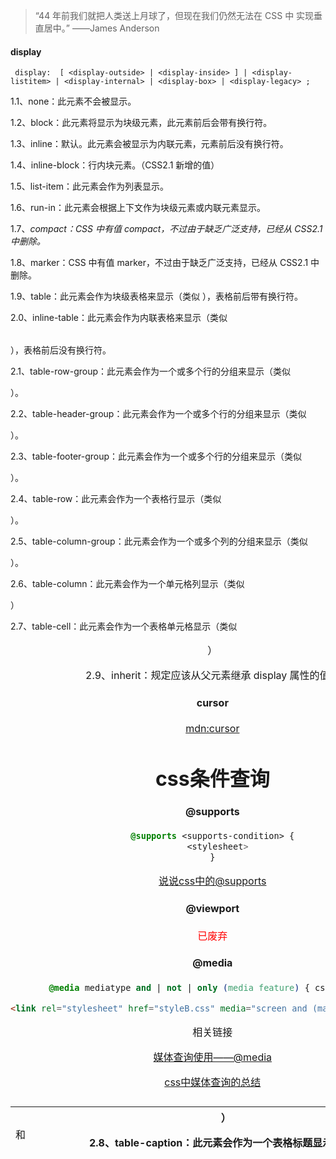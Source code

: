 > “44 年前我们就把人类送上月球了，但现在我们仍然无法在 CSS 中 实现垂直居中。” ——James Anderson

#### display

` display:  [ <display-outside> | <display-inside> ] | <display-listitem> | <display-internal> | <display-box> | <display-legacy> ;`

1.1、none：此元素不会被显示。

1.2、block：此元素将显示为块级元素，此元素前后会带有换行符。

1.3、inline：默认。此元素会被显示为内联元素，元素前后没有换行符。

1.4、inline-block：行内块元素。（CSS2.1 新增的值）

1.5、list-item：此元素会作为列表显示。

1.6、run-in：此元素会根据上下文作为块级元素或内联元素显示。

1.7、*compact：CSS 中有值 compact，不过由于缺乏广泛支持，已经从 CSS2.1 中删除。*

1.8、marker：CSS 中有值 marker，不过由于缺乏广泛支持，已经从 CSS2.1 中删除。

1.9、table：此元素会作为块级表格来显示（类似 <table>），表格前后带有换行符。

2.0、inline-table：此元素会作为内联表格来显示（类似 <table>），表格前后没有换行符。

2.1、table-row-group：此元素会作为一个或多个行的分组来显示（类似 <tbody>）。

2.2、table-header-group：此元素会作为一个或多个行的分组来显示（类似 <thead>）。

2.3、table-footer-group：此元素会作为一个或多个行的分组来显示（类似 <tfoot>）。

2.4、table-row：此元素会作为一个表格行显示（类似 <tr>）。

2.5、table-column-group：此元素会作为一个或多个列的分组来显示（类似 <colgroup>）。

2.6、table-column：此元素会作为一个单元格列显示（类似 <col>）

2.7、table-cell：此元素会作为一个表格单元格显示（类似 <td> 和 <th>）

2.8、table-caption：此元素会作为一个表格标题显示（类似 <caption>）

2.9、inherit：规定应该从父元素继承 display 属性的值。

#### cursor

[mdn:cursor](https://developer.mozilla.org/zh-CN/docs/Web/CSS/cursor)

# css条件查询

#### @supports

```css
@supports <supports-condition> {
  <stylesheet>
}
```

[说说css中的@supports](https://mp.weixin.qq.com/s?src=3&timestamp=1625473804&ver=1&signature=4gRZPRBAat7v1kITkINwECTAb*IHd97gZOPsl2kQfxF4PRxGdES1jKtFr1MKi*BT3NWbgXgqX5d6mXLr4oXR4m1PaJ*vZd72h8PQ7DElOYumYZMtS0xSnmPdzzbaRGrMKrnJ5Ij0D2QE-HKji7xA9O7L2nnx2QAb01P5vY6Ih6c=)

#### @viewport

<p style="color:red">已废弃</p>

#### @media

```css
@media mediatype and | not | only (media feature) { css-code; } 
```

```html
<link rel="stylesheet" href="styleB.css" media="screen and (max-width: 800px)">
```

相关链接

[媒体查询使用——@media](https://mp.weixin.qq.com/s?src=11&timestamp=1625473949&ver=3171&signature=bX0Do*gGX7SVowi9M8aIwb-WnqRB5MR5GuZod7z04ajWs6g4dIBhugNqC2vev-bqaBoFNpZcjkVqqLZBFP1A18fG5mku6BXa3gOCXByk*BJIDKt2St4Ac56Nu*pdacg*&new=1)

[css中媒体查询的总结](https://blog.csdn.net/u010510187/article/details/82790963)
